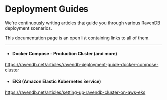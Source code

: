 ﻿# Deployment Guides

We're continuously writing articles that guide you through various RavenDB deployment scenarios.

This documentation page is an open list containing links to all of them.

---

- #### Docker Compose - Production Cluster (and more)
https://ravendb.net/articles/ravendb-deployment-guide-docker-compose-cluster

- #### EKS (Amazon Elastic Kubernetes Service)
https://ravendb.net/articles/setting-up-ravendb-cluster-on-aws-eks
